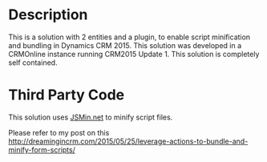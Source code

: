 # Description
This is a solution with 2 entities and a plugin, to enable script minification and bundling in Dynamics CRM 2015. This solution was developed in a CRMOnline instance running CRM2015 Update 1. This solution is completely self contained.

# Third Party Code
This solution uses [JSMin.net](https://github.com/Taritsyn/JSMin.NET) to minify script files.

Please refer to my post on this http://dreamingincrm.com/2015/05/25/leverage-actions-to-bundle-and-minify-form-scripts/
